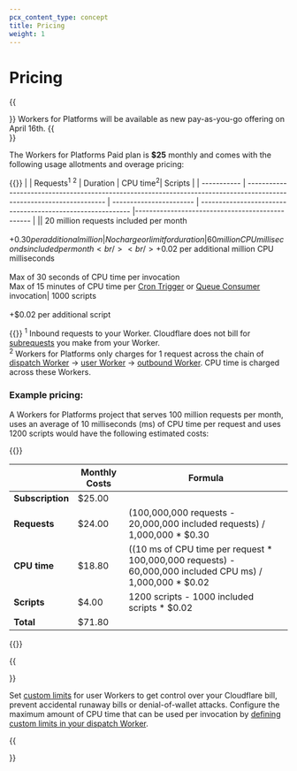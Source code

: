 ```yaml
---
pcx_content_type: concept
title: Pricing
weight: 1
---
```


# Pricing

{{<Aside type="note">}}
Workers for Platforms will be available as new pay-as-you-go offering on April 16th.
{{</Aside>}}

The Workers for Platforms Paid plan is **$25** monthly and comes with the following usage allotments and overage pricing:


{{<table-wrap>}}
|             |  Requests<sup>1</sup> <sup>2</sup>                                                                                                | Duration                | CPU time<sup>2</sup>| Scripts                                                                   |
| ----------- | -------------------------------------------------------------------------------------------------------------------- | ----------------------- | ---------------------------------------------------------- |------------------------------------------------ |
||  20 million requests included per month <br /><br /> +$0.30 per additional million | No charge or limit for duration  | 60 million CPU milliseconds included per month<br /><br /> +$0.02 per additional million CPU milliseconds<br /><br/> Max of 30 seconds of CPU time per invocation <br /> Max of 15 minutes of CPU time per [Cron Trigger](/workers/configuration/cron-triggers/) or [Queue Consumer](/queues/configuration/javascript-apis/#consumer) invocation| 1000 scripts <br /> <br />+$0.02 per additional script

{{</table-wrap>}}
<sup>1</sup>  Inbound requests to your Worker. Cloudflare does not bill for [subrequests](/workers/platform/limits/#subrequests) you make from your Worker. <br />
<sup>2</sup>  Workers for Platforms only charges for 1 request across the chain of [dispatch Worker](/cloudflare-for-platforms/workers-for-platforms/reference/how-workers-for-platforms-works/#dynamic-dispatch-worker) -> [user Worker](/cloudflare-for-platforms/workers-for-platforms/reference/how-workers-for-platforms-works/#user-workers) -> [outbound Worker](/cloudflare-for-platforms/workers-for-platforms/configuration/outbound-workers/). CPU time is charged across these Workers.   

### Example pricing:

A Workers for Platforms project that serves 100 million requests per month, uses an average of 10 milliseconds (ms) of CPU time per request and uses 1200 scripts would have the following estimated costs:

{{<table-wrap>}}

|                    |  Monthly Costs      |  Formula                                                                                                 |
| ------------------ | ------------------- | -------------------------------------------------------------------------------------------------------- |
| **Subscription**   |  $25.00              |                                                                                                          |
| **Requests**       |  $24.00             | (100,000,000 requests - 20,000,000 included requests) / 1,000,000 * $0.30                                |
| **CPU time**       |  $18.80             | ((10 ms of CPU time per request * 100,000,000 requests) - 60,000,000 included CPU ms) / 1,000,000 * $0.02  |
| **Scripts**       |  $4.00             | 1200 scripts - 1000 included scripts * $0.02  |
| **Total**          |  $71.80             |                                                                                                          |

{{</table-wrap>}}

{{<Aside type="note" header="Custom limits">}}

Set [custom limits](/cloudflare-for-platforms/workers-for-platforms/configuration/custom-limits/) for user Workers to get control over your Cloudflare bill, prevent accidental runaway bills or denial-of-wallet attacks. Configure the maximum amount of CPU time that can be used per invocation by [defining custom limits in your dispatch Worker](/cloudflare-for-platforms/workers-for-platforms/configuration/custom-limits/#set-custom-limits).

{{</Aside>}}

